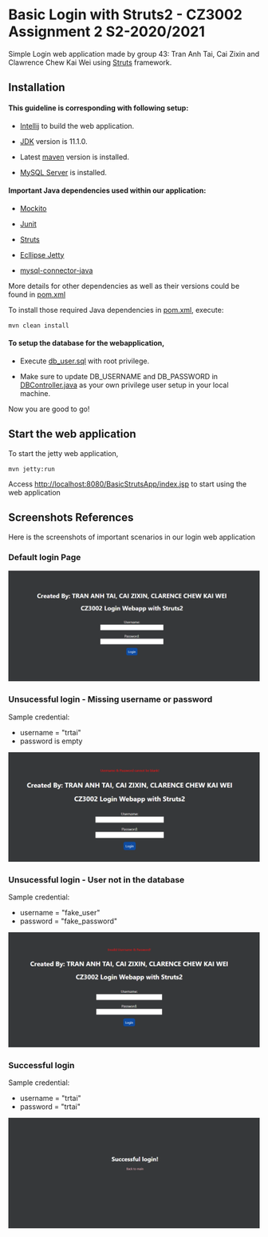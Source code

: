 # Basic Login with Struts2 - CZ3002 Assignment 2 S2-2020/2021

Simple Login web application made by group 43: Tran Anh Tai, Cai Zixin and Clawrence Chew Kai Wei using 
[Struts](https://struts.apache.org/) framework.

## Installation

#### This guideline is corresponding with following setup:
 
- [Intellij](https://www.jetbrains.com/idea/) to build the web application. 

- [JDK](https://www.oracle.com/sg/java/technologies/javase-downloads.html) version is 11.1.0.

- Latest [maven](https://maven.apache.org/) version is installed.

- [MySQL Server](https://dev.mysql.com/downloads/mysql/) is installed.


#### Important Java dependencies used within our application:

- [Mockito](https://site.mockito.org/)

- [Junit](https://junit.org/junit4/) 

- [Struts](https://struts.apache.org/)

- [Ecllipse Jetty](https://www.eclipse.org/jetty/)

- [mysql-connector-java](https://mvnrepository.com/artifact/mysql/mysql-connector-java)

More details for other dependencies as well as their versions could be found in [pom.xml](https://github.com/saobangmath/Basic-Struts/blob/master/pom.xml)

To install those required Java dependencies in [pom.xml](ttps://github.com/saobangmath/Basic-Struts/blob/master/pom.xml), execute:

```
mvn clean install
```

#### To setup the database for the  webapplication, 

- Execute [db_user.sql](https://github.com/saobangmath/Basic-Struts/blob/master/src/sql/db_user.sql) 
with root privilege.

- Make sure to update DB_USERNAME and DB_PASSWORD in [DBController.java](https://github.com/saobangmath/Basic-Struts/blob/master/src/main/java/cz3002/grp43/struts/login/service/DBController.java)
as your own privilege user setup in your local machine.

Now you are good to go!

## Start the web application

To start the jetty web application,
```
mvn jetty:run
```
Access [http://localhost:8080/BasicStrutsApp/index.jsp](http://localhost:8080/BasicStrutsApp/index.jsp) to start using the web application


## Screenshots References
Here is the screenshots of important scenarios in our login web application

### Default login Page 

![](/img/default-login.PNG)

### Unsucessful login - Missing username or password

Sample credential:
- username = "trtai" 
- password is empty

![](/img/missing-input-login.PNG)

### Unsucessful login - User not in the database
Sample credential:
- username = "fake_user" 
- password = "fake_password"

![](/img/invalid-user-login.PNG)

### Successful login 

Sample credential:
- username = "trtai" 
- password = "trtai"


![](/img/successful-login.PNG)
